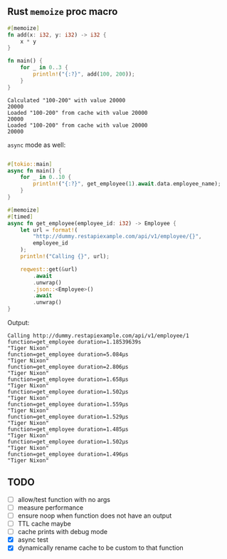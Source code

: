 ## Rust `memoize` proc macro

```rust
#[memoize]
fn add(x: i32, y: i32) -> i32 {
    x * y
}

fn main() {
    for _ in 0..3 {
        println!("{:?}", add(100, 200));
    }
}
```

```
Calculated "100-200" with value 20000
20000
Loaded "100-200" from cache with value 20000
20000
Loaded "100-200" from cache with value 20000
20000
```

`async` mode as well:

```rust

#[tokio::main]
async fn main() {
    for _ in 0..10 {
        println!("{:?}", get_employee(1).await.data.employee_name);
    }
}

#[memoize]
#[timed]
async fn get_employee(employee_id: i32) -> Employee {
    let url = format!(
        "http://dummy.restapiexample.com/api/v1/employee/{}",
        employee_id
    );
    println!("Calling {}", url);

    reqwest::get(&url)
        .await
        .unwrap()
        .json::<Employee>()
        .await
        .unwrap()
}

```

Output:

```
Calling http://dummy.restapiexample.com/api/v1/employee/1
function=get_employee duration=1.18539639s
"Tiger Nixon"
function=get_employee duration=5.084µs
"Tiger Nixon"
function=get_employee duration=2.806µs
"Tiger Nixon"
function=get_employee duration=1.658µs
"Tiger Nixon"
function=get_employee duration=1.502µs
"Tiger Nixon"
function=get_employee duration=1.559µs
"Tiger Nixon"
function=get_employee duration=1.529µs
"Tiger Nixon"
function=get_employee duration=1.485µs
"Tiger Nixon"
function=get_employee duration=1.502µs
"Tiger Nixon"
function=get_employee duration=1.496µs
"Tiger Nixon"
```

## TODO
- [ ] allow/test function with no args
- [ ] measure performance
- [ ] ensure noop when function does not have an output
- [ ] TTL cache maybe
- [ ] cache prints with debug mode
- [x] async test
- [x] dynamically rename cache to be custom to that function
